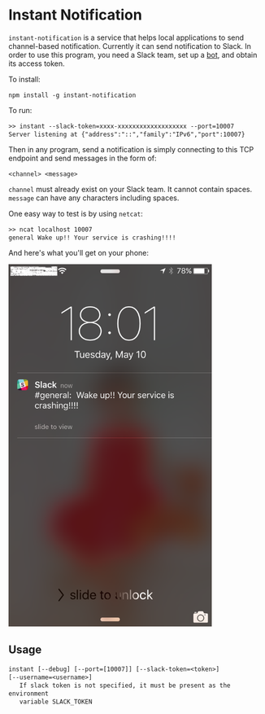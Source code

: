 Instant Notification
====

`instant-notification` is a service that helps local applications to send
channel-based notification. Currently it can send notification to Slack. In
order to use this program, you need a Slack team, set up a [bot][1], and obtain
its access token.

To install:

    npm install -g instant-notification

To run:

    >> instant --slack-token=xxxx-xxxxxxxxxxxxxxxxxxx --port=10007
    Server listening at {"address":"::","family":"IPv6","port":10007}

Then in any program, send a notification is simply connecting to this TCP
endpoint and send messages in the form of:

    <channel> <message>

`channel` must already exist on your Slack team. It cannot contain spaces.
`message` can have any characters including spaces.

One easy way to test is by using `netcat`:

    >> ncat localhost 10007
    general Wake up!! Your service is crashing!!!!


And here's what you'll get on your phone:

<img src="doc/phone_notification.png" alt="screenshot" style="width: 400px;"/>

Usage
----

    instant [--debug] [--port=[10007]] [--slack-token=<token>]
    [--username=<username>]
       If slack token is not specified, it must be present as the environment
       variable SLACK_TOKEN

[1]: https://api.slack.com/bot-users
